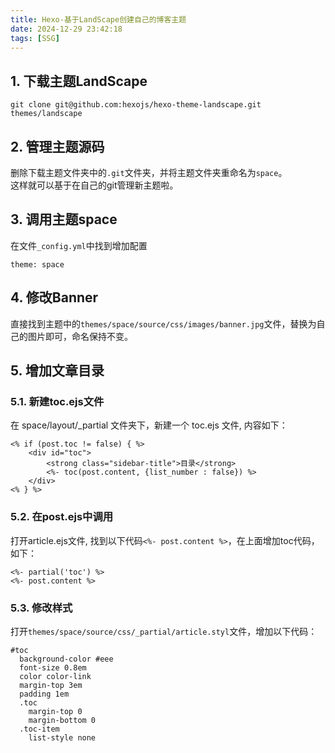 ```yaml
---
title: Hexo-基于LandScape创建自己的博客主题
date: 2024-12-29 23:42:18
tags: [SSG]
---
```

## 1. 下载主题LandScape
```
git clone git@github.com:hexojs/hexo-theme-landscape.git themes/landscape
```
## 2. 管理主题源码
删除下载主题文件夹中的`.git`文件夹，并将主题文件夹重命名为`space`。  
这样就可以基于在自己的git管理新主题啦。

## 3. 调用主题space
在文件`_config.yml`中找到增加配置
```
theme: space
```
## 4. 修改Banner
直接找到主题中的`themes/space/source/css/images/banner.jpg`文件，替换为自己的图片即可，命名保持不变。

## 5. 增加文章目录
### 5.1. 新建toc.ejs文件
在 space/layout/_partial 文件夹下，新建一个 toc.ejs 文件, 内容如下：
```
<% if (post.toc != false) { %>
    <div id="toc">
        <strong class="sidebar-title">目录</strong>
        <%- toc(post.content, {list_number : false}) %>
    </div>
<% } %>
```
### 5.2. 在post.ejs中调用
打开article.ejs文件, 找到以下代码`<%- post.content %>`，在上面增加toc代码，如下：
```
<%- partial('toc') %>
<%- post.content %>
```
### 5.3. 修改样式
打开`themes/space/source/css/_partial/article.styl`文件，增加以下代码：
```
#toc
  background-color #eee
  font-size 0.8em
  color color-link
  margin-top 3em
  padding 1em
  .toc
    margin-top 0
    margin-bottom 0
  .toc-item
    list-style none
```
